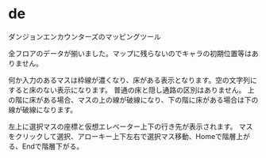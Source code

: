 # de
 ダンジョンエンカウンターズのマッピングツール

全フロアのデータが揃いました。マップに残らないのでキャラの初期位置等はありません。

何か入力のあるマスは枠線が濃くなり、床がある表示となります。空の文字列にすると床のない表示になります。
普通の床と隠し通路の区別はありません。
上の階に床がある場合、マスの上の線が破線になり、下の階に床がある場合は下の線が破線になります。

左上に選択マスの座標と仮想エレベーター上下の行き先が表示されます。
マスをクリックして選択、アローキー上下左右で選択マス移動、Homeで階層上がる、Endで階層下がる。
